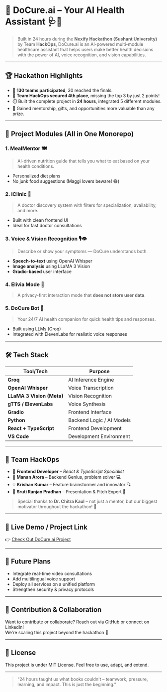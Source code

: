 # 🚀 DoCure.ai – Your AI Health Assistant 🩺🤖

> Built in 24 hours during the **Nexify Hackathon (Sushant University)** by Team **HackOps**, DoCure.ai is an AI-powered multi-module healthcare assistant that helps users make better health decisions with the power of AI, voice recognition, and vision capabilities.

---

## 🏆 Hackathon Highlights

- 🏁 **130 teams participated**, 30 reached the finals.
- 🥇 **Team HackOps secured 4th place**, missing the top 3 by just 2 points!
- ⏱️ Built the complete project in **24 hours**, integrated 5 different modules.
- 🧠 Gained mentorship, gifts, and opportunities more valuable than any prize.

---

## 🧩 Project Modules (All in One Monorepo)

### 1. **MealMentor 🍽️**
> AI-driven nutrition guide that tells you what to eat based on your health conditions.
- Personalized diet plans
- No junk food suggestions (Maggi lovers beware! 😅)

### 2. **iClinic 🏥**
> A doctor discovery system with filters for specialization, availability, and more.
- Built with clean frontend UI
- Ideal for fast doctor consultations

### 3. **Voice & Vision Recognition 🎙️👁️**
> Describe or show your symptoms — DoCure understands both.
- **Speech-to-text** using OpenAI Whisper
- **Image analysis** using LLaMA 3 Vision
- **Gradio-based** user interface

### 4. **Elivia Mode 🙈**
> A privacy-first interaction mode that **does not store user data**.

### 5. **DoCure Bot 🤖**
> Your 24/7 AI health companion for quick health tips and responses.
- Built using LLMs (Groq)
- Integrated with ElevenLabs for realistic voice responses

---

## 🛠️ Tech Stack

| Tool/Tech              | Purpose                                 |
|------------------------|------------------------------------------|
| **Groq**               | AI Inference Engine                      |
| **OpenAI Whisper**     | Voice Transcription                      |
| **LLaMA 3 Vision (Meta)** | Vision Recognition                     |
| **gTTS / ElevenLabs**  | Voice Synthesis                          |
| **Gradio**             | Frontend Interface                       |
| **Python**             | Backend Logic / AI Models                |
| **React + TypeScript** | Frontend Development                     |
| **VS Code**            | Development Environment                  |

---

## 👥 Team HackOps

- 🎨 **Frontend Developer** – *React & TypeScript Specialist*
- 🧠 **Manan Arora** – Backend Genius, problem solver 💻
- 💡 **Krishan Kumar** – Feature brainstormer and innovator 🔍
- 🎤 **Sruti Ranjan Pradhan** – Presentation & Pitch Expert 👑

> Special thanks to **Dr. Chitra Kaul** – not just a mentor, but our biggest motivator throughout the hackathon! 🙏

---

## 🔗 Live Demo / Project Link

👉 [Check Out DoCure.ai Project](https://docureai.vercel.app/)

---

## 🚧 Future Plans

- Integrate real-time video consultations
- Add multilingual voice support
- Deploy all services on a unified platform
- Strengthen security & privacy protocols

---

## 🤝 Contribution & Collaboration

Want to contribute or collaborate? Reach out via GitHub or connect on LinkedIn!  
We're scaling this project beyond the hackathon 🚀

---

## 📜 License

This project is under MIT License. Feel free to use, adapt, and extend.

---

> “24 hours taught us what books couldn't – teamwork, pressure, learning, and impact. This is just the beginning.”



